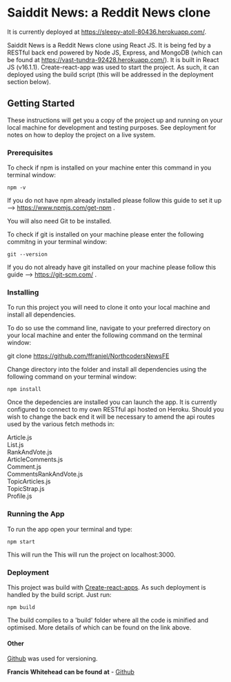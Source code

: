# Saiddit News: a Reddit News clone

It is currently deployed at https://sleepy-atoll-80436.herokuapp.com/.

Saiddit News is a Reddit News clone using React JS. It is being fed by a RESTful back end powered by Node JS, Express, and MongoDB (which can be found at https://vast-tundra-92428.herokuapp.com/). It is built in React JS (v16.1.1). Create-react-app was used to start the project. As such, it can deployed using the build script (this will be addressed in the deployment section below).

## Getting Started

These instructions will get you a copy of the project up and running on your local machine for development and testing purposes. See deployment for notes on how to deploy the project on a live system.

### Prerequisites

To check if npm is installed on your machine enter this command in you terminal window:

```npm -v```

If you do not have npm already installed please follow this guide to set it up --> https://www.npmjs.com/get-npm .

You will also need Git to be installed.

To check if git is installed on your machine please enter the following commitng in your terminal window:

```git --version```

If you do not already have git installed on your machine please follow this guide --> https://git-scm.com/ .


### Installing

To run this project you will need to clone it onto your local machine and install all dependencies.

To do so use the command line, navigate to your preferred directory on your local machine and enter the following command on the terminal window:

git clone https://github.com/ffraniel/NorthcodersNewsFE

Change directory into the folder and install all dependencies using the following command on your terminal window:

```npm install```

Once the depedencies are installed you can launch the app. It is currently configured to connect to my own RESTful api hosted on Heroku. Should you wish to change the back end it will be necessary to amend the api routes used by the various fetch methods in:

Article.js  
List.js  
RankAndVote.js  
ArticleComments.js  
Comment.js  
CommentsRankAndVote.js  
TopicArticles.js  
TopicStrap.js  
Profile.js  


### Running the App

To run the app open your terminal and type:

```npm start```

This will run the This will run the project on localhost:3000.  

### Deployment

This project was build with [Create-react-apps](https://github.com/facebook/create-react-app). As such deployment is handled by the build script. Just run:

```npm build```

The build compiles to a 'build' folder where all the code is minified and optimised. More details of which can be found on the link above. 

#### Other

[Github](https://github.com/) was used for versioning. 

**Francis Whitehead can be found at** - [Github](https://github.com/ffraniel/)